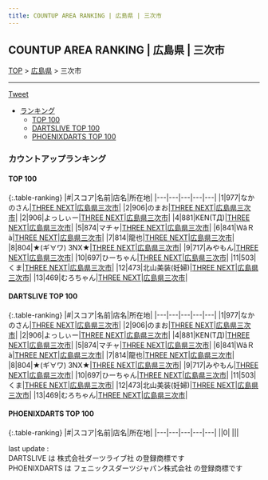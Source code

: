 ```yaml
---
title: COUNTUP AREA RANKING | 広島県 | 三次市
---
```

## COUNTUP AREA RANKING | 広島県 | 三次市

[TOP](/darts/rank/) > [広島県](/darts/rank/広島県/) > 三次市

___

<a href="https://twitter.com/share?ref_src=twsrc%5Etfw" data-text="COUNTUP AREA RANKING | 広島県三次市" class="twitter-share-button" data-hashtags="DARTSLIVE,PHOENIXDARTS,darts,ダーツ" data-show-count="false">Tweet</a>

* [ランキング](#カウントアップランキング)
    * [TOP 100](#top-100)
    * [DARTSLIVE TOP 100](#dartslive-top-100)
    * [PHOENIXDARTS TOP 100](#phoenixdarts-top-100)

### カウントアップランキング

#### TOP 100



{:.table-ranking}
|#|スコア|名前|店名|所在地|
|---|---|---|---|---|
|1|977|<span class="rank-name-dl">なかのさん</span>|<a href="https://search.dartslive.com/jp/shop/eae7c21fb1ffa372fec1ae84bb28bd87">THREE NEXT</a>|<a href="/darts/rank/広島県/三次市">広島県三次市</a>|
|2|906|<span class="rank-name-dl">のまお</span>|<a href="https://search.dartslive.com/jp/shop/eae7c21fb1ffa372fec1ae84bb28bd87">THREE NEXT</a>|<a href="/darts/rank/広島県/三次市">広島県三次市</a>|
|2|906|<span class="rank-name-dl">よっしぃー</span>|<a href="https://search.dartslive.com/jp/shop/eae7c21fb1ffa372fec1ae84bb28bd87">THREE NEXT</a>|<a href="/darts/rank/広島県/三次市">広島県三次市</a>|
|4|881|<span class="rank-name-dl">KEN(TД)</span>|<a href="https://search.dartslive.com/jp/shop/eae7c21fb1ffa372fec1ae84bb28bd87">THREE NEXT</a>|<a href="/darts/rank/広島県/三次市">広島県三次市</a>|
|5|874|<span class="rank-name-dl">マチャ</span>|<a href="https://search.dartslive.com/jp/shop/eae7c21fb1ffa372fec1ae84bb28bd87">THREE NEXT</a>|<a href="/darts/rank/広島県/三次市">広島県三次市</a>|
|6|841|<span class="rank-name-dl">ＷâＲà</span>|<a href="https://search.dartslive.com/jp/shop/eae7c21fb1ffa372fec1ae84bb28bd87">THREE NEXT</a>|<a href="/darts/rank/広島県/三次市">広島県三次市</a>|
|7|814|<span class="rank-name-dl">龍也</span>|<a href="https://search.dartslive.com/jp/shop/eae7c21fb1ffa372fec1ae84bb28bd87">THREE NEXT</a>|<a href="/darts/rank/広島県/三次市">広島県三次市</a>|
|8|804|<span class="rank-name-dl">★(ギ∀ワ) 3NX★</span>|<a href="https://search.dartslive.com/jp/shop/eae7c21fb1ffa372fec1ae84bb28bd87">THREE NEXT</a>|<a href="/darts/rank/広島県/三次市">広島県三次市</a>|
|9|717|<span class="rank-name-dl">みやもん</span>|<a href="https://search.dartslive.com/jp/shop/eae7c21fb1ffa372fec1ae84bb28bd87">THREE NEXT</a>|<a href="/darts/rank/広島県/三次市">広島県三次市</a>|
|10|697|<span class="rank-name-dl">ひーちゃん</span>|<a href="https://search.dartslive.com/jp/shop/eae7c21fb1ffa372fec1ae84bb28bd87">THREE NEXT</a>|<a href="/darts/rank/広島県/三次市">広島県三次市</a>|
|11|503|<span class="rank-name-dl">くま</span>|<a href="https://search.dartslive.com/jp/shop/eae7c21fb1ffa372fec1ae84bb28bd87">THREE NEXT</a>|<a href="/darts/rank/広島県/三次市">広島県三次市</a>|
|12|473|<span class="rank-name-dl">北山美装(妊婦)</span>|<a href="https://search.dartslive.com/jp/shop/eae7c21fb1ffa372fec1ae84bb28bd87">THREE NEXT</a>|<a href="/darts/rank/広島県/三次市">広島県三次市</a>|
|13|469|<span class="rank-name-dl">むろちゃん</span>|<a href="https://search.dartslive.com/jp/shop/eae7c21fb1ffa372fec1ae84bb28bd87">THREE NEXT</a>|<a href="/darts/rank/広島県/三次市">広島県三次市</a>|


#### DARTSLIVE TOP 100



{:.table-ranking}
|#|スコア|名前|店名|所在地|
|---|---|---|---|---|
|1|977|<span class="rank-name-dl">なかのさん</span>|<a href="https://search.dartslive.com/jp/shop/eae7c21fb1ffa372fec1ae84bb28bd87">THREE NEXT</a>|<a href="/darts/rank/広島県/三次市">広島県三次市</a>|
|2|906|<span class="rank-name-dl">のまお</span>|<a href="https://search.dartslive.com/jp/shop/eae7c21fb1ffa372fec1ae84bb28bd87">THREE NEXT</a>|<a href="/darts/rank/広島県/三次市">広島県三次市</a>|
|2|906|<span class="rank-name-dl">よっしぃー</span>|<a href="https://search.dartslive.com/jp/shop/eae7c21fb1ffa372fec1ae84bb28bd87">THREE NEXT</a>|<a href="/darts/rank/広島県/三次市">広島県三次市</a>|
|4|881|<span class="rank-name-dl">KEN(TД)</span>|<a href="https://search.dartslive.com/jp/shop/eae7c21fb1ffa372fec1ae84bb28bd87">THREE NEXT</a>|<a href="/darts/rank/広島県/三次市">広島県三次市</a>|
|5|874|<span class="rank-name-dl">マチャ</span>|<a href="https://search.dartslive.com/jp/shop/eae7c21fb1ffa372fec1ae84bb28bd87">THREE NEXT</a>|<a href="/darts/rank/広島県/三次市">広島県三次市</a>|
|6|841|<span class="rank-name-dl">ＷâＲà</span>|<a href="https://search.dartslive.com/jp/shop/eae7c21fb1ffa372fec1ae84bb28bd87">THREE NEXT</a>|<a href="/darts/rank/広島県/三次市">広島県三次市</a>|
|7|814|<span class="rank-name-dl">龍也</span>|<a href="https://search.dartslive.com/jp/shop/eae7c21fb1ffa372fec1ae84bb28bd87">THREE NEXT</a>|<a href="/darts/rank/広島県/三次市">広島県三次市</a>|
|8|804|<span class="rank-name-dl">★(ギ∀ワ) 3NX★</span>|<a href="https://search.dartslive.com/jp/shop/eae7c21fb1ffa372fec1ae84bb28bd87">THREE NEXT</a>|<a href="/darts/rank/広島県/三次市">広島県三次市</a>|
|9|717|<span class="rank-name-dl">みやもん</span>|<a href="https://search.dartslive.com/jp/shop/eae7c21fb1ffa372fec1ae84bb28bd87">THREE NEXT</a>|<a href="/darts/rank/広島県/三次市">広島県三次市</a>|
|10|697|<span class="rank-name-dl">ひーちゃん</span>|<a href="https://search.dartslive.com/jp/shop/eae7c21fb1ffa372fec1ae84bb28bd87">THREE NEXT</a>|<a href="/darts/rank/広島県/三次市">広島県三次市</a>|
|11|503|<span class="rank-name-dl">くま</span>|<a href="https://search.dartslive.com/jp/shop/eae7c21fb1ffa372fec1ae84bb28bd87">THREE NEXT</a>|<a href="/darts/rank/広島県/三次市">広島県三次市</a>|
|12|473|<span class="rank-name-dl">北山美装(妊婦)</span>|<a href="https://search.dartslive.com/jp/shop/eae7c21fb1ffa372fec1ae84bb28bd87">THREE NEXT</a>|<a href="/darts/rank/広島県/三次市">広島県三次市</a>|
|13|469|<span class="rank-name-dl">むろちゃん</span>|<a href="https://search.dartslive.com/jp/shop/eae7c21fb1ffa372fec1ae84bb28bd87">THREE NEXT</a>|<a href="/darts/rank/広島県/三次市">広島県三次市</a>|


#### PHOENIXDARTS TOP 100



{:.table-ranking}
|#|スコア|名前|店名|所在地|
|---|---|---|---|---|
||0|<span class="rank-name-dl"> </span>|<a href=""></a>|<a href="/darts/rank//"></a>|


<div class="footer border-top border-gray-light mt-5 pt-3 text-right text-gray">
    last update : <span style="font-weight: italic" id="foot_last_modified"></span><br />
    DARTSLIVE は 株式会社ダーツライブ社 の登録商標です<br />
    PHOENIXDARTS は フェニックスダーツジャパン株式会社 の登録商標です<br />
</div>

<script src="https://cdnjs.cloudflare.com/ajax/libs/jquery.tablesorter/2.31.3/js/jquery.tablesorter.min.js" integrity="sha512-qzgd5cYSZcosqpzpn7zF2ZId8f/8CHmFKZ8j7mU4OUXTNRd5g+ZHBPsgKEwoqxCtdQvExE5LprwwPAgoicguNg==" crossorigin="anonymous" referrerpolicy="no-referrer"></script>
<link rel="stylesheet" href="https://cdnjs.cloudflare.com/ajax/libs/jquery.tablesorter/2.31.3/css/theme.default.min.css" integrity="sha512-wghhOJkjQX0Lh3NSWvNKeZ0ZpNn+SPVXX1Qyc9OCaogADktxrBiBdKGDoqVUOyhStvMBmJQ8ZdMHiR3wuEq8+w==" crossorigin="anonymous" referrerpolicy="no-referrer" />
<script>
$(function() {
    $(".table-ranking").tablesorter({sortList:[[0, 0]]});
    $("#foot_last_modified").text(formatDate(new Date(document.lastModified), 'yyyy-MM-dd HH:mm:ss'));
});
</script>

<script async src="https://platform.twitter.com/widgets.js" charset="utf-8"></script>